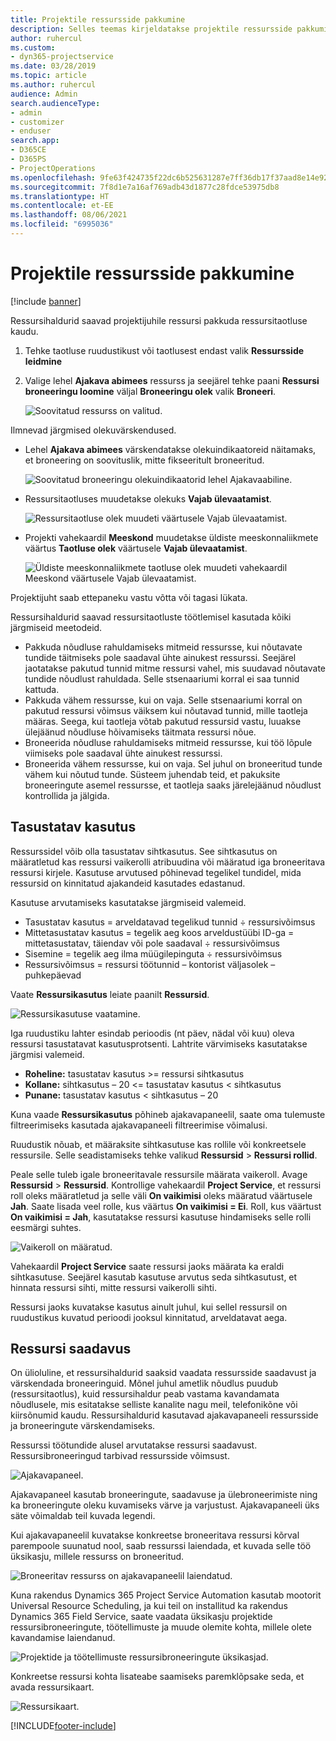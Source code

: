 ```yaml
---
title: Projektile ressursside pakkumine
description: Selles teemas kirjeldatakse projektile ressursside pakkumist.
author: ruhercul
ms.custom:
- dyn365-projectservice
ms.date: 03/28/2019
ms.topic: article
ms.author: ruhercul
audience: Admin
search.audienceType:
- admin
- customizer
- enduser
search.app:
- D365CE
- D365PS
- ProjectOperations
ms.openlocfilehash: 9fe63f424735f22dc6b525631287e7ff36db17f37aad8e14e926f5cc9be39136
ms.sourcegitcommit: 7f8d1e7a16af769adb43d1877c28fdce53975db8
ms.translationtype: HT
ms.contentlocale: et-EE
ms.lasthandoff: 08/06/2021
ms.locfileid: "6995036"
---
```

# <a name="propose-project-resources"></a>Projektile ressursside pakkumine

[!include [banner](../includes/psa-now-project-operations.md)]

Ressursihaldurid saavad projektijuhile ressursi pakkuda ressursitaotluse kaudu.

1. Tehke taotluse ruudustikust või taotlusest endast valik **Ressursside leidmine**
2. Valige lehel **Ajakava abimees** ressurss ja seejärel tehke paani **Ressursi broneeringu loomine** väljal **Broneeringu olek** valik **Broneeri**.

    ![Soovitatud ressurss on valitud.](media/Resource-Management-image62.png)

Ilmnevad järgmised olekuvärskendused.

- Lehel **Ajakava abimees** värskendatakse olekuindikaatoreid näitamaks, et broneering on soovituslik, mitte fikseeritult broneeritud.

    ![Soovitatud broneeringu olekuindikaatorid lehel Ajakavaabiline.](media/Resource-Management-image63.png)

- Ressursitaotluses muudetakse olekuks **Vajab ülevaatamist**.

    ![Ressursitaotluse olek muudeti väärtusele Vajab ülevaatamist.](media/Resource-Management-image64.png)

- Projekti vahekaardil **Meeskond** muudetakse üldiste meeskonnaliikmete väärtus **Taotluse olek** väärtusele **Vajab ülevaatamist**.

    ![Üldiste meeskonnaliikmete taotluse olek muudeti vahekaardil Meeskond väärtusele Vajab ülevaatamist.](media/Resource-Management-image48.png)

Projektijuht saab ettepaneku vastu võtta või tagasi lükata.

Ressursihaldurid saavad ressursitaotluste töötlemisel kasutada kõiki järgmiseid meetodeid.

- Pakkuda nõudluse rahuldamiseks mitmeid ressursse, kui nõutavate tundide täitmiseks pole saadaval ühte ainukest ressurssi. Seejärel jaotatakse pakutud tunnid mitme ressursi vahel, mis suudavad nõutavate tundide nõudlust rahuldada. Selle stsenaariumi korral ei saa tunnid kattuda.
- Pakkuda vähem ressursse, kui on vaja. Selle stsenaariumi korral on pakutud ressursi võimsus väiksem kui nõutavad tunnid, mille taotleja määras. Seega, kui taotleja võtab pakutud ressursid vastu, luuakse ülejäänud nõudluse hõivamiseks täitmata ressursi nõue.
- Broneerida nõudluse rahuldamiseks mitmeid ressursse, kui töö lõpule viimiseks pole saadaval ühte ainukest ressurssi.
- Broneerida vähem ressursse, kui on vaja. Sel juhul on broneeritud tunde vähem kui nõutud tunde. Süsteem juhendab teid, et pakuksite broneeringute asemel ressursse, et taotleja saaks järelejäänud nõudlust kontrollida ja jälgida.

## <a name="billable-utilization"></a>Tasustatav kasutus

Ressurssidel võib olla tasustatav sihtkasutus. See sihtkasutus on määratletud kas ressursi vaikerolli atribuudina või määratud iga broneeritava ressursi kirjele. Kasutuse arvutused põhinevad tegelikel tundidel, mida ressursid on kinnitatud ajakandeid kasutades edastanud.

Kasutuse arvutamiseks kasutatakse järgmiseid valemeid.

- Tasustatav kasutus = arveldatavad tegelikud tunnid ÷ ressursivõimsus
- Mittetasustatav kasutus = tegelik aeg koos arveldustüübi ID-ga = mittetasustatav, täiendav või pole saadaval ÷ ressursivõimsus
- Sisemine = tegelik aeg ilma müügilepinguta ÷ ressursivõimsus
- Ressursivõimsus = ressursi töötunnid – kontorist väljasolek – puhkepäevad

Vaate **Ressursikasutus** leiate paanilt **Ressursid**.

![Ressursikasutuse vaatamine.](media/Resource-Management-image65.png)

Iga ruudustiku lahter esindab perioodis (nt päev, nädal või kuu) oleva ressursi tasustatavat kasutusprotsenti. Lahtrite värvimiseks kasutatakse järgmisi valemeid.

- **Roheline:** tasustatav kasutus \>= ressursi sihtkasutus
- **Kollane:** sihtkasutus – 20 \<= tasustatav kasutus \< sihtkasutus
- **Punane:** tasustatav kasutus \< sihtkasutus – 20

Kuna vaade **Ressursikasutus** põhineb ajakavapaneelil, saate oma tulemuste filtreerimiseks kasutada ajakavapaneeli filtreerimise võimalusi.

Ruudustik nõuab, et määraksite sihtkasutuse kas rollile või konkreetsele ressursile. Selle seadistamiseks tehke valikud **Ressursid** \> **Ressursi rollid**.

Peale selle tuleb igale broneeritavale ressursile määrata vaikeroll. Avage **Ressursid** \> **Ressursid**. Kontrollige vahekaardil **Project Service**, et ressursi roll oleks määratletud ja selle väli **On vaikimisi** oleks määratud väärtusele **Jah**. Saate lisada veel rolle, kus väärtus **On vaikimisi = Ei**. Roll, kus väärtust **On vaikimisi = Jah**, kasutatakse ressursi kasutuse hindamiseks selle rolli eesmärgi suhtes.

![Vaikeroll on määratud.](media/Resource-Management-image67.png)

Vahekaardil **Project Service** saate ressursi jaoks määrata ka eraldi sihtkasutuse. Seejärel kasutab kasutuse arvutus seda sihtkasutust, et hinnata ressursi sihti, mitte ressursi vaikerolli sihti.

Ressursi jaoks kuvatakse kasutus ainult juhul, kui sellel ressursil on ruudustikus kuvatud perioodi jooksul kinnitatud, arveldatavat aega.

## <a name="resource-availability"></a>Ressursi saadavus

On ülioluline, et ressursihaldurid saaksid vaadata ressursside saadavust ja värskendada broneeringuid. Mõnel juhul ametlik nõudlus puudub (ressursitaotlus), kuid ressursihaldur peab vastama kavandamata nõudlusele, mis esitatakse selliste kanalite nagu meil, telefonikõne või kiirsõnumid kaudu. Ressursihaldurid kasutavad ajakavapaneeli ressursside ja broneeringute värskendamiseks.

Ressurssi töötundide alusel arvutatakse ressursi saadavust. Ressursibroneeringud tarbivad ressursside võimsust.

![Ajakavapaneel.](media/Resource-Management-image68.png)

Ajakavapaneel kasutab broneeringute, saadavuse ja ülebroneerimiste ning ka broneeringute oleku kuvamiseks värve ja varjustust. Ajakavapaneeli üks säte võimaldab teil kuvada legendi.

Kui ajakavapaneelil kuvatakse konkreetse broneeritava ressursi kõrval parempoole suunatud nool, saab ressurssi laiendada, et kuvada selle töö üksikasju, millele ressurss on broneeritud.

![Broneeritav ressurss on ajakavapaneelil laiendatud.](media/Resource-Management-image69.png)

Kuna rakendus Dynamics 365 Project Service Automation kasutab mootorit Universal Resource Scheduling, ja kui teil on installitud ka rakendus Dynamics 365 Field Service, saate vaadata üksikasju projektide ressursibroneeringute, töötellimuste ja muude olemite kohta, millele olete kavandamise laiendanud.

![Projektide ja töötellimuste ressursibroneeringute üksikasjad.](media/Resource-Management-image70.png)

Konkreetse ressursi kohta lisateabe saamiseks paremklõpsake seda, et avada ressursikaart.

![Ressursikaart.](media/Resource-Management-image71.png)


[!INCLUDE[footer-include](../includes/footer-banner.md)]